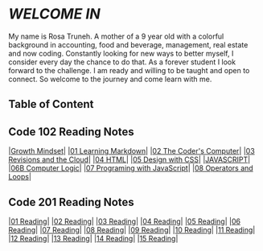 # *WELCOME IN*

My name is Rosa Truneh. A mother of a 9 year old with a colorful background in accounting, food and beverage, management, real estate and now coding. Constantly looking for new ways to better myself, I consider every day the chance to do that. As a forever student I look forward to the challenge. I am ready and willing to be taught and open to connect. So welcome to the journey and come learn with me.

## **Table of Content**

## Code 102 Reading Notes

|[Growth Mindset](welcome.md)|
|[01 Learning Markdown](summary.md)|
|[02 The Coder's Computer](TextEditor.md)|
|[03 Revisions and the Cloud](revisions-cloud.md)|
|[04 HTML](Designing.md)|
|[05 Design with CSS](chapter11.md)|
|[JAVASCRIPT](Javascript.md)|
|[06B Computer Logic](complogic.md)|
|[07 Programing with JavaScript](jslab7.md)|
|[08 Operators and Loops](operators.md)|

##  Code 201 Reading Notes

|[01 Reading]()|
|[02 Reading]()|
|[03 Reading]()|
|[04 Reading]()|
|[05 Reading]()|
|[06 Reading]()|
|[07 Reading]()|
|[08 Reading]()|
|[09 Reading]()|
|[10 Reading]()|
|[11 Reading]()|
|[12 Reading]()|
|[13 Reading]()|
|[14 Reading]()|
|[15 Reading]()|